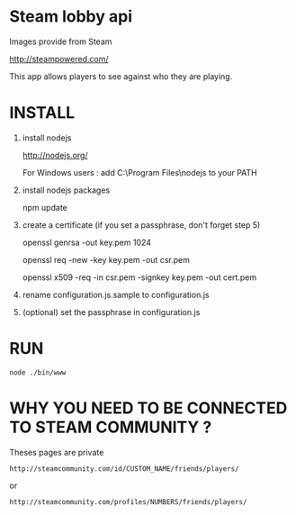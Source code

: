 Steam lobby api
=============================

Images provide from Steam

http://steampowered.com/

This app allows players to see against who they are playing.

INSTALL
=============================

1) install nodejs

	http://nodejs.org/

	For Windows users : add C:\Program Files\nodejs to your PATH



2) install nodejs packages

	npm update



3) create a certificate (if you set a passphrase, don't forget step 5)

	openssl genrsa -out key.pem 1024

	openssl req -new -key key.pem -out csr.pem

	openssl x509 -req -in csr.pem -signkey key.pem -out cert.pem



4) rename configuration.js.sample to configuration.js



5) (optional) set the passphrase in configuration.js

RUN
=============================

	node ./bin/www



WHY YOU NEED TO BE CONNECTED TO STEAM COMMUNITY ?
=============================

Theses pages are private

	http://steamcommunity.com/id/CUSTOM_NAME/friends/players/

or

	http://steamcommunity.com/profiles/NUMBERS/friends/players/
